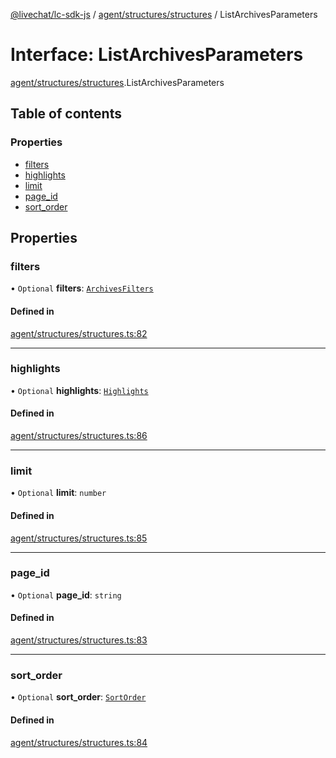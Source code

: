[@livechat/lc-sdk-js](../README.md) / [agent/structures/structures](../modules/agent_structures_structures.md) / ListArchivesParameters

# Interface: ListArchivesParameters

[agent/structures/structures](../modules/agent_structures_structures.md).ListArchivesParameters

## Table of contents

### Properties

- [filters](agent_structures_structures.ListArchivesParameters.md#filters)
- [highlights](agent_structures_structures.ListArchivesParameters.md#highlights)
- [limit](agent_structures_structures.ListArchivesParameters.md#limit)
- [page\_id](agent_structures_structures.ListArchivesParameters.md#page_id)
- [sort\_order](agent_structures_structures.ListArchivesParameters.md#sort_order)

## Properties

### filters

• `Optional` **filters**: [`ArchivesFilters`](agent_structures_filters.ArchivesFilters.md)

#### Defined in

[agent/structures/structures.ts:82](https://github.com/livechat/lc-sdk-js/blob/125a327/src/agent/structures/structures.ts#L82)

___

### highlights

• `Optional` **highlights**: [`Highlights`](agent_structures_structures.Highlights.md)

#### Defined in

[agent/structures/structures.ts:86](https://github.com/livechat/lc-sdk-js/blob/125a327/src/agent/structures/structures.ts#L86)

___

### limit

• `Optional` **limit**: `number`

#### Defined in

[agent/structures/structures.ts:85](https://github.com/livechat/lc-sdk-js/blob/125a327/src/agent/structures/structures.ts#L85)

___

### page\_id

• `Optional` **page\_id**: `string`

#### Defined in

[agent/structures/structures.ts:83](https://github.com/livechat/lc-sdk-js/blob/125a327/src/agent/structures/structures.ts#L83)

___

### sort\_order

• `Optional` **sort\_order**: [`SortOrder`](../enums/agent_structures_structures.SortOrder.md)

#### Defined in

[agent/structures/structures.ts:84](https://github.com/livechat/lc-sdk-js/blob/125a327/src/agent/structures/structures.ts#L84)
